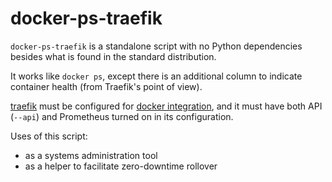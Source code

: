 # docker-ps-traefik

`docker-ps-traefik` is a standalone script with no Python dependencies
besides what is found in the standard distribution.

It works like `docker ps`, except there is an additional column to
indicate container health (from Traefik's point of view).

[traefik](https://traefik.io/) must be configured for [docker
integration](https://docs.traefik.io/providers/docker/), and it must
have both API (`--api`) and Prometheus turned on in its configuration.

Uses of this script:
- as a systems administration tool
- as a helper to facilitate zero-downtime rollover
